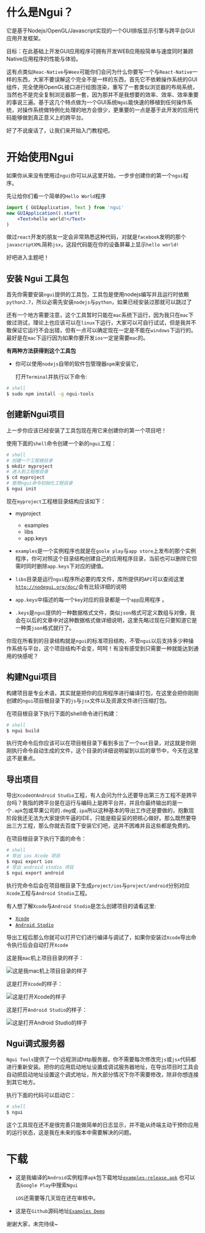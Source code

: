 # 什么是Ngui？

它是基于Nodejs/OpenGL/Javascript实现的一个GUI排版显示引擎与跨平台GUI应用开发框架。

目标：在此基础上开发GUI应用程序可拥有开发WEB应用般简单与速度同时兼顾Native应用程序的性能与体验。

这有点类似`Reac-Native`与`Weex`可能你们会问为什么你要写一个与`React-Native`一样的东西，大家不要误解这个完全不是一样的东西，首先它不依赖操作系统的GUI组件，完全使用OpenGL接口进行绘图渲染，重写了一套类似浏览器的布局系统，当然也不是完全复制浏览器那一套，因为那并不是我想要的效率、效率、效率重要的事说三遍。基于这几个特点做为一个GUI系统`Ngui`能快速的移植到任何操作系统，对操作系统做特例化处理的地方会很少，更重要的一点是基于此开发的应用代码能够做到真正意义上的跨平台。

好了不说废话了，让我们来开始入门教程吧。

# 开始使用Ngui

如果你从来没有使用过`ngui`你可以从这里开始，一步步创建你的第一个`ngui`程序。

先让给你们看一个简单的`Hello World`程序

```jsx
import { GUIApplication, Text } from 'ngui'
new GUIApplication().start(
	<Text>hello world!</Text>
)
```

做过`react`开发的朋友一定会非常熟悉这种代码，对就是`facebook`发明的那个`javascriptXML`简称`jsx`，这段代码能在你的设备屏幕上显示`hello world!`

好吧进入主题吧！

## 安装 Ngui 工具包

首先你需要安装`ngui`提供的工具包，工具包是使用nodejs编写并且运行时依赖`python2.7`，所以必需先安装`nodejs`与`python`，如果已经安装过那就可以跳过了

还有一个地方需要注意，这个工具暂时只能在`mac`系统下运行，因为我只在`mac`下做过测试，理论上也应该可以在`linux`下运行，大家可以可自行试试，但是我并不敢保证它运行不会出错，但有一点可以确定现在一定是不能在`windows`下运行的。最好是在`mac`下运行因为如果你要开发`ios`一定是需要`mac`的。

**有两种方法获得到这个工具包**

* 你可以使用`nodejs`自带的软件包管理器`npm`来安装它，

	打开`Terminal`并执行以下命令:
```bash
# shell
$ sudo npm install -g ngui-tools
```

## 创建新Ngui项目

上一步你应该已经安装了工具包现在用它来创建你的第一个项目吧！

使用下面的`shell`命令创建一个新的`ngui`工程：
```bash
# shell
# 创建一个工程根目录
$ mkdir myproject
# 进入到工程根目录
$ cd myproject
# 使用ngui命令初始化工程目录
$ ngui init
```
现在`myproject`工程根目录结构应该如下：

* myproject
	* examples
	* libs
	* app.keys

* `examples`是一个实例程序也就是在`goole play`与`app store`上发布的那个实例程序，你可对照这个目录结构创建自己的应用程序目录，当前也可以删除它但需时同时删除`app.keys`下对应的键值。
* `libs`目录是运行`ngui`程序所必要的库文件，库所提供的`API`可以查阅这里[`http://nodegui.org/doc/`](http://nodegui.org/doc/)会有比较详细的说明
* `app.keys`中描述的每一个`key`对应的目录都是一个`app`应用程序 。
* `.keys`是`ngui`提供的一种数据格式文件，类似`json`格式可定义数组与对像，我会在以后的文章中对这种数据格式做详细说明，这里先略过现在只要知道它是一种类`json`格式就行了。

你现在所看到的目录结构就是`ngui`的标准项目结构，不管`ngui`以后支持多少种操作系统与平台，这个项目结构不会变，呵呵！有没有感受到只需要一种就能达到通用的快感呢？

## 构建Ngui项目

构建项目是专业术语，其实就是把你的应用程序进行编译打包，在这里会把你刚刚创建的`ngui`项目根目录下的`js`与`jsx`文件以及资源文件进行压缩打包。

在项目根目录下执行下面的shell命令进行构建：
```bash
# shell
$ ngui build
```
执行完命令后你应该可以在项目根目录下看到多出了一个`out`目录，对这就是你刚刚执行命令自动生成的文件，这个目录的详细说明留到以后的章节中，今天在这里这不是重点。

## 导出项目

导出`Xcode`or`Android Studio`工程，有人会问为什么还要导出第三方工程不是跨平台吗？我指的跨平台是在运行与编码上是跨平台并，并且你最终输出的是一个`.apk`包或苹果公司的`.dmg`或`.ipa`所以这种基本的导出工作还是要做的，抱歉现阶段我还无法为大家提供牛逼的IDE，只能是稳妥妥的把核心做好。那么既然要导出三方工程，那么你就去百度下安装它们吧，这并不困难并且这些都是免费的。

在项目根目录下执行下面的命令：
```bash
# shell
# 导出 ios Xcode 项目
$ ngui export ios
# 导出 android stodio 项目
$ ngui export android
```
执行完命令后会在项目根目录下生成`project/ios`与`project/android`分别对应`Xcode`工程与`Android Stodio`工程。

有人想了解`Xcode`与`Android Stodio`是怎么创建项目的请看这里:

* [`Xcode`](https://developer.apple.com/library/content/documentation/IDEs/Conceptual/AppDistributionGuide/ConfiguringYourApp/ConfiguringYourApp.html)
* [`Android Stodio`](https://developer.android.com/studio/projects/create-project.html)

导出工程后那么你就可以打开它们进行编译与调试了，如果你安装过`Xcode`导出命令执行后会自动打开`Xcode`

这是我`mac`机上项目目录的样子：

![这是我`mac`机上项目目录的样子](http://img.blog.csdn.net/20170915190440584?watermark/2/text/aHR0cDovL2Jsb2cuY3Nkbi5uZXQvd2VpeGluXzM5ODgwNzMy/font/5a6L5L2T/fontsize/400/fill/I0JBQkFCMA==/dissolve/70/gravity/SouthEast)

这是打开`Xcode`的样子：

![这是打开`Xcode`的样子](http://img.blog.csdn.net/20170915185818394?watermark/2/text/aHR0cDovL2Jsb2cuY3Nkbi5uZXQvd2VpeGluXzM5ODgwNzMy/font/5a6L5L2T/fontsize/400/fill/I0JBQkFCMA==/dissolve/70/gravity/SouthEast)

这是打开`Android Studio`的样子：

![这是打开`Android Studio`的样子](http://img.blog.csdn.net/20170915185724061?watermark/2/text/aHR0cDovL2Jsb2cuY3Nkbi5uZXQvd2VpeGluXzM5ODgwNzMy/font/5a6L5L2T/fontsize/400/fill/I0JBQkFCMA==/dissolve/70/gravity/SouthEast)


## Ngui调式服务器

`Ngui Tools`提供了一个远程测试http服务器，你不需要每次修改完`js`或`jsx`代码都进行重新安装。把你的应用启动地址设置成调试服务器地址，在导出项目时工具会自动把启动地址设置这个调式地址，所大部分情况下你不需要修改，除非你想连接到其它地方。

执行下面的代码可以启动它：

```bash
# shell
$ ngui
```
这个工具现在还不是很完善只能做简单的日志显示，并不能从终端主动干预你应用的运行状态，这是我在未来的版本中需要解决的问题。

# 下载

* 这是我编译的`Android`实例程序`apk`包下载地址[`examples-release.apk`](https://github.com/louis-tru/ngui/releases/download/v1.0.0/examples-release.apk)
也可以去`Google Play`中搜索`Ngui`

	`iOS`还需要等几天现在还在审核中。

* 这是在`Github`源码地址[`Examples Demo`](https://github.com/louis-tru/ngui)

谢谢大家，未完待续~